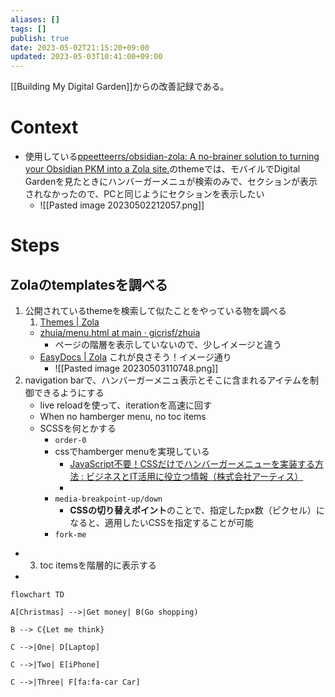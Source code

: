 ```yaml
---
aliases: []
tags: []
publish: true
date: 2023-05-02T21:15:20+09:00
updated: 2023-05-03T10:41:00+09:00
---
```


[[Building My Digital Garden]]からの改善記録である。

# Context
- 使用している[ppeetteerrs/obsidian\-zola: A no\-brainer solution to turning your Obsidian PKM into a Zola site\.](https://github.com/ppeetteerrs/obsidian-zola)のthemeでは、モバイルでDigital Gardenを見たときにハンバーガーメニュが検索のみで、セクションが表示されなかったので、PCと同じようにセクションを表示したい
	- ![[Pasted image 20230502212057.png]]

# Steps
## Zolaのtemplatesを調べる
1. 公開されているthemeを検索して似たことをやっている物を調べる
	1. [Themes \| Zola](https://www.getzola.org/themes/)
	- [zhuia/menu\.html at main · gicrisf/zhuia](https://github.com/gicrisf/zhuia/blob/main/templates/macros/menu.html)
		- ページの階層を表示していないので、少しイメージと違う
	- [EasyDocs \| Zola](https://www.getzola.org/themes/zola-easydocs-theme/)  これが良さそう！イメージ通り
		- ![[Pasted image 20230503110748.png]]
2. navigation barで、ハンバーガーメニュ表示とそこに含まれるアイテムを制御できるようにする
	- live reloadを使って、iterationを高速に回す
	- When no hamberger menu,  no toc items
	- SCSSを何とかする
		- `order-0` 
		- cssでhamberger menuを実現している
			- [JavaScript不要！CSSだけでハンバーガーメニューを実装する方法 : ビジネスとIT活用に役立つ情報（株式会社アーティス）](https://www.asobou.co.jp/blog/web/css-menu)
			- 
		- `media-breakpoint-up/down`
			- **CSSの切り替えポイント**のことで、指定したpx数（ピクセル）になると、適用したいCSSを指定することが可能
		- `fork-me`
- 3. toc itemsを階層的に表示する
- 
```mermaid 
flowchart TD

A[Christmas] -->|Get money| B(Go shopping)

B --> C{Let me think}

C -->|One| D[Laptop]

C -->|Two| E[iPhone]

C -->|Three| F[fa:fa-car Car]
```
